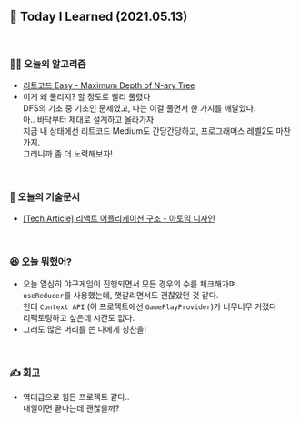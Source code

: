 ## 🚀 Today I Learned (2021.05.13)

<br/>

### **👨‍💻 오늘의 알고리즘**

-   [리트코드 Easy - Maximum Depth of N-ary Tree](https://leetcode.com/problems/maximum-depth-of-n-ary-tree/)
-   이게 왜 풀리지? 할 정도로 빨리 풀렸다  
    DFS의 기초 중 기초인 문제였고, 나는 이걸 풀면서 한 가지를 깨달았다.  
    아.. 바닥부터 제대로 설계하고 올라가자  
    지금 내 상태에선 리트코드 Medium도 간당간당하고, 프로그래머스 레벨2도 마찬가지.  
    그러니까 좀 더 노력해보자!

<br/>

### **📑 오늘의 기술문서**

-   [[Tech Article] 리액트 어플리케이션 구조 - 아토믹 디자인](https://codi-rano.tistory.com/60)

<br/>

### **😆 오늘 뭐했어?**

-   오늘 열심히 야구게임이 진행되면서 모든 경우의 수를 체크해가며  
    `useReducer`를 사용했는데, 햇갈리면서도 괜찮았던 것 같다.  
    헌데 `Context API` (이 프로젝트에선 `GamePlayProvider`)가 너무너무 커졌다  
    리팩토링하고 싶은데 시간도 없다.
-   그래도 많은 머리를 쓴 나에게 칭찬을!

<br/>

### **✍️ 회고**

-   역대급으로 힘든 프로젝트 같다..  
    내일이면 끝나는데 괜찮을까?
